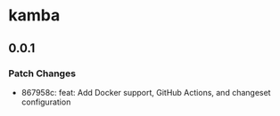 # kamba

## 0.0.1

### Patch Changes

- 867958c: feat: Add Docker support, GitHub Actions, and changeset configuration
